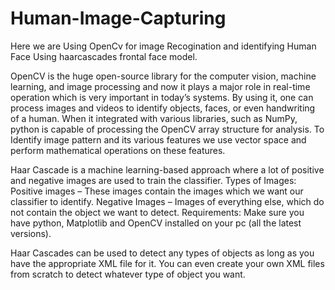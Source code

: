 # Human-Image-Capturing
Here we are Using OpenCv for image Recogination and identifying Human Face Using haarcascades frontal face model.

OpenCV is the huge open-source library for the computer vision, machine learning, and image processing and now it plays a major role in real-time operation which is very important in today’s systems. By using it, one can process images and videos to identify objects, faces, or even handwriting of a human. When it integrated with various libraries, such as NumPy, python is capable of processing the OpenCV array structure for analysis. To Identify image pattern and its various features we use vector space and perform mathematical operations on these features. 

Haar Cascade is a machine learning-based approach where a lot of positive and negative images are used to train the classifier. 
Types of Images: 
      Positive images – These images contain the images which we want our classifier to identify.
      Negative Images – Images of everything else, which do not contain the object we want to detect.
Requirements: 
      Make sure you have python, Matplotlib and OpenCV installed on your pc (all the latest versions).

Haar Cascades can be used to detect any types of objects as long as you have the appropriate XML file for it. 
You can even create your own XML files from scratch to detect whatever type of object you want.  
